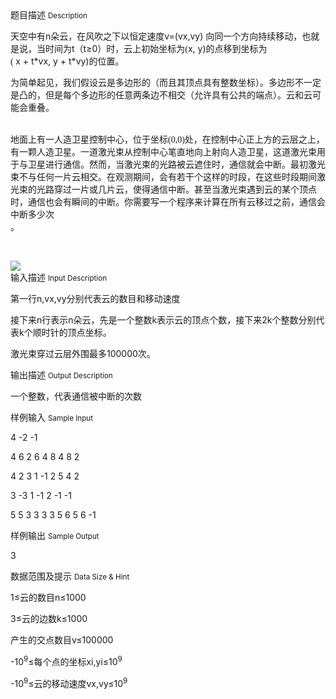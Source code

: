 <div class="panel panel-default">
<div class="area-title">
<span>
题目描述
<small>Description</small>
</span></div>
<div class="panel-body">

<p>天空中有n朵云，在风吹之下以恒定速度v=(vx,vy) <span style="">向同一个方向持续移动，也就是说，当时间为</span>t（t≥0<span style="">）时，云上初始坐标为</span><span style="font-family: 'Times New Roman';">(</span>x, y)<span style="">的点移到坐标为</span><span style="font-family: 'Times New Roman';">( </span>x + t*vx, y + t*vy)<span style="">的位置。</span></p>
<p>为简单起见，我们假设云是多边形的（而且其顶点具有整数坐标）。多边形不一定是凸的，但是每个多边形的任意两条边不相交（允许具有公共的端点）。云和云可能会重叠。</p>
<p><br>地面上有一人造卫星控制中心，位于坐标<span style="font-family: 'Times New Roman';">(0,0)</span><span style="">处，在控制中心正上方的云层之上，有一颗人造卫星。一道激光束从控制中心笔直地向上射向人造卫星，这道激光束用于与卫星进行通信。然而，当激光束的光路被云遮住时，通信就会中断。最初激光束不与任何一片云相交。在观测期间，会有若干个这样的时段，在这些时段期间激光束的光路穿过一片或几片云，使得通信中断。甚至当激光束遇到云的某个顶点时，通信也会有瞬间的中断。你需要写一个程序来计算在所有云移过之前，通信会中断多少次<br>。</span></p>
<p><span style=""><br></span></p>

<img src="/source/codevs/codevs-1244/img/aHR0cDovL3d3dy5qb3lvaS5jbi9wcm9ibGVtL2NvZGV2cy0xMjQ0L2h0dHA6Ly9jb2RldnMuY24vbWVkaWEvaW1hZ2UvcHJvYmxlbS8xMjQ0LnBuZw==.png" style="max-width:700px">

</div>
</div>

<div class="panel panel-default">
<div class="area-title">
<span>
输入描述
<small>Input Description</small>
</span></div>
<div class="panel-body">
<p>第一行n,vx,vy分别代表云的数目和移动速度</p>
<p>接下来n行表示n朵云，先是一个整数k表示云的顶点个数，接下来2k个整数分别代表k个顺时针的顶点坐标。</p>
<p>激光束穿过云层外围最多100000次。</p>

</div>
</div>
<div  class="panel panel-default">
<div class="area-title">
<span>
输出描述
<small>Output Description</small>
</span></div>
<div class="panel-body">

<p>一个整数，代表通信被中断的次数</p>

</div>
</div>


<div class="panel panel-default">
<div class="area-title">
<span>
样例输入
<small>Sample Input</small>
</span></div>
<div class="panel-body">
<p>4 -2 -1</p>
<p>4 6 2 6 4 8 4 8 2</p>
<p>4 2 3 1 -1 2 5 4 2</p>
<p>3 -3 1 -1 2 -1 -1</p>
<p>5 5 3 3 3 3 5 6 5 6 -1</p>

</div>
</div>

<div class="panel panel-default">
<div class="area-title">
<span>
样例输出
<small>Sample Output</small>
</span></div>
<div class="panel-body">
<p>3</p>

</div>
</div>

<div class="panel panel-default">
<div class="area-title">
<span>
数据范围及提示
<small>Data Size & Hint</small>
</span></div>
<div class="panel-body">
<p>1≤云的数目n≤1000</p>
<p>3≤云的边数k≤1000</p>
<p>产生的交点数目v≤100000</p>
<p>-10<sup>9</sup>≤每个点的坐标xi,yi≤10<sup>9</sup></p>
<p>-10<sup>9</sup>≤云的移动速度vx,vy≤10<sup>9</sup></p>
</div>
</div>
